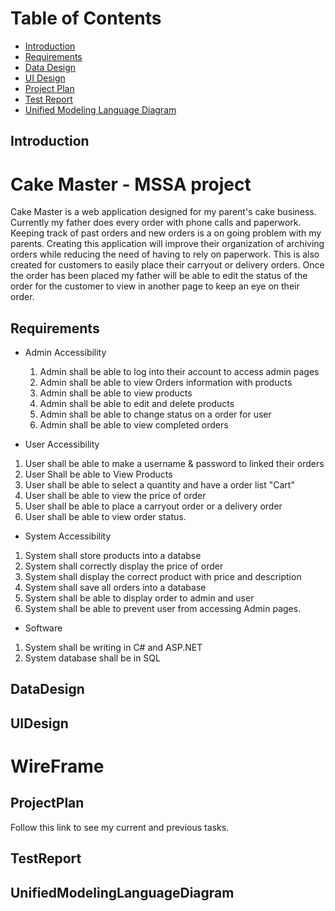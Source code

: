 # Table of Contents
- [Introduction](#introduction)
- [Requirements](#requirements)
- [Data Design](#datadesign)
- [UI Design](#uidesign)
- [Project Plan](#projectplan)
- [Test Report](#testreport)
- [Unified Modeling Language Diagram](#unifiedmodelinglanguagediagram)


## Introduction
# Cake Master - MSSA project 
Cake Master is a web application designed for my parent's cake business. Currently my father does every order with phone calls and 
paperwork. Keeping track of past orders and new orders is a on going problem with my parents. Creating this application will improve
their organization of archiving orders while reducing the need of having to rely on paperwork. This is also created for customers to
easily place their carryout or delivery orders. Once the order has been placed my father will be able to edit the status of the order 
for the customer to view in another page to keep an eye on their order. 

## Requirements
- Admin Accessibility 
  1. Admin shall be able to log into their account to access admin pages
  2. Admin shall be able to view Orders information with products
  3. Admin shall be able to view products 
  4. Admin shall be able to edit and delete products 
  5. Admin shall be able to change status on a order for user
  6. Admin shall be able to view completed orders 
  
 - User Accessibility 
  1. User shall be  able to make a username & password to linked their orders
  2. User Shall be able to View Products
  3. User shall be able to select a quantity and have a order list "Cart"
  4. User shall be able to view the price of order
  5. User shall be able to place a carryout order or a delivery order
  6. User shall be able to view order status.
  
 - System Accessibility 
  1. System shall store products into a databse 
  2. System shall correctly display the price of order
  3. System shall display the correct product with price and description
  4. System shall save all orders into a database
  5. System shall be able to display order to admin and user
  6. System shall be able to prevent user from accessing Admin pages.
  
 - Software 
  1. System shall be writing in C# and ASP.NET
  2. System database shall be in SQL

## DataDesign

## UIDesign
# WireFrame

## ProjectPlan
Follow this link to see my current and previous tasks.

## TestReport


## UnifiedModelingLanguageDiagram

